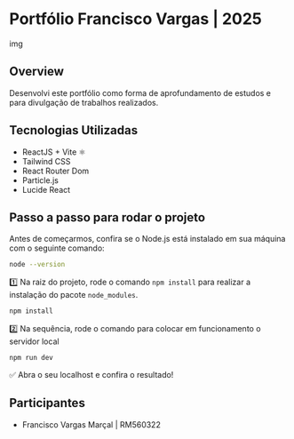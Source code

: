 # Portfólio Francisco Vargas | 2025
img

## Overview
Desenvolvi este portfólio como forma de aprofundamento de estudos e para divulgação de trabalhos realizados.

## Tecnologias Utilizadas
- ReactJS + Vite ⚛️
- Tailwind CSS
- React Router Dom
- Particle.js
- Lucide React

## Passo a passo para rodar o projeto

Antes de começarmos, confira se o Node.js está instalado em sua máquina com o seguinte comando:

```bash
node --version
```

1️⃣ Na raiz do projeto, rode o comando `npm install` para realizar a instalação do pacote `node_modules`.

```bash
npm install
```

2️⃣ Na sequência, rode o comando para colocar em funcionamento o servidor local

```bash
npm run dev
```

✅ Abra o seu localhost e confira o resultado!

## Participantes
- Francisco Vargas Marçal | RM560322